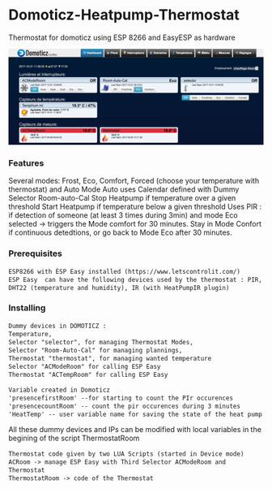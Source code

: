 # Domoticz-Heatpump-Thermostat
Thermostat for domoticz using ESP 8266 and EasyESP as hardware

![Domoticz example](https://raw.githubusercontent.com/sasa27/Domoticz-Heatpump-Thermostat/master/exThermostat.png)

### Features
Several modes: Frost, Eco, Comfort, Forced (choose your temperature with thermostat) and Auto
Mode Auto uses Calendar defined with Dummy Selector Room-auto-Cal
Stop Heatpump if temperature over a given threshold
Start Heatpump if temperature below a given threshold
Uses PIR : if detection of someone (at least 3 times during 3min) and mode Eco selected -> triggers the Mode comfort for 30 minutes. Stay in Mode Confort if continuous detedtions, or go back to Mode Eco after 30 minutes.

### Prerequisites
```
ESP8266 with ÈSP Easy installed (https://www.letscontrolit.com/)
ESP Easy  can have the following devices used by the thermostat : PIR, DHT22 (temperature and humidity), IR (with HeatPumpIR plugin)
```
### Installing
```
Dummy devices in DOMOTICZ :
Temperature,
Selector "selector", for managing Thermostat Modes,
Selector "Room-Auto-Cal" for managing plannings, 
Thermostat "thermostat", for managing wanted temperature
Selector "ACModeRoom" for calling ESP Easy
Thermostat "ACTempRoom" for calling ESP Easy
```
```
Variable created in Domoticz
'presencefirstRoom' --for starting to count the PIr occurences
'presencecountRoom' -- count the pir occurences during 3 minutes
'HeatTemp' -- user variable name for saving the state of the heat pump 
```

All these dummy devices and IPs can be modified with local variables in the begining of the script ThermostatRoom

```
Thermostat code given by two LUA Scripts (started in Device mode)
ACRoom -> manage ESP Easy with Third Selector ACModeRoom and Thermostat
ThermostatRoom -> code of the Thermostat
```


